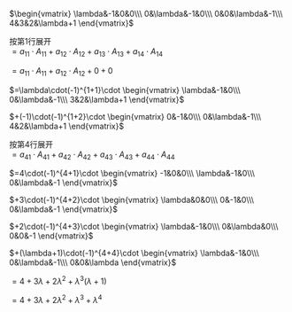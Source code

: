  $\begin{vmatrix}    
\lambda&-1&0&0\\\     
0&\lambda&-1&0\\\      
0&0&\lambda&-1\\\     
4&3&2&\lambda+1    
\end{vmatrix}$     
    
按第1行展开    
 $=a_{11}\cdot A_{11}+a_{12}\cdot A_{12}    
+a_{13}\cdot A_{13}+a_{14}\cdot A_{14}$     
    
 $=a_{11}\cdot A_{11}+a_{12}\cdot A_{12}+0+0$     
    
 $=\lambda\cdot(-1)^{1+1}\cdot    
\begin{vmatrix}    
\lambda&-1&0\\\      
0&\lambda&-1\\\     
3&2&\lambda+1    
\end{vmatrix}$     
    
 $+(-1)\cdot(-1)^{1+2}\cdot    
\begin{vmatrix}    
0&-1&0\\\      
0&\lambda&-1\\\     
4&2&\lambda+1    
\end{vmatrix}$     
    
按第4行展开    
 $=a_{41}\cdot A_{41}+a_{42}\cdot A_{42}    
+a_{43}\cdot A_{43}+a_{44}\cdot A_{44}$     
    
 $=4\cdot(-1)^{4+1}\cdot    
\begin{vmatrix}    
-1&0&0\\\     
\lambda&-1&0\\\      
0&\lambda&-1    
\end{vmatrix}$     
    
 $+3\cdot(-1)^{4+2}\cdot    
\begin{vmatrix}    
\lambda&0&0\\\     
0&-1&0\\\      
0&\lambda&-1    
\end{vmatrix}$     
    
 $+2\cdot(-1)^{4+3}\cdot    
\begin{vmatrix}    
\lambda&-1&0\\\     
0&\lambda&0\\\      
0&0&-1    
\end{vmatrix}$     
    
 $+(\lambda+1)\cdot(-1)^{4+4}\cdot    
\begin{vmatrix}    
\lambda&-1&0\\\     
0&\lambda&-1\\\      
0&0&\lambda    
\end{vmatrix}$     
    
 $=4+3\lambda+2\lambda^2    
+\lambda^3(\lambda+1)$     
    
 $=4+3\lambda+2\lambda^2    
+\lambda^3+\lambda^4$     

